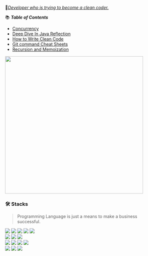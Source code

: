 🎯[_Developer who is trying to become a clean coder._](https://github.com/BAEKJungHo/clean-programming)

📚 ___Table of Contents___

- [Concurrency](https://baekjungho.github.io/wiki/spring/spring-concurrency/)
- [Deep Dive In Java Reflection](https://github.com/BAEKJungHo/deepdiveinreflection)
- [How to Write Clean Code](https://baekjungho.github.io/wiki/cleancode/cleancode-guide/)
- [Git command Cheat Sheets](https://baekjungho.github.io/wiki/git/git-commands/)
- [Recursion and Memoization](https://baekjungho.github.io/wiki/datastructures/datastructures-recursion/)

<p align="left">
<img src="https://github-readme-stats.vercel.app/api?username=BAEKJungHo&show_icons=true&theme=outrun" width="450"/> 
</p>

### 🛠 Stacks

> Programming Language is just a means to make a business successful.

<div>
  <img src="https://img.shields.io/badge/Spring-6DB33F?style=flat-square&logo=Spring&logoColor=white">
  <img src="https://img.shields.io/badge/Java-007396?style=flat-square&logo=Java&logoColor=white">
  <img src="https://img.shields.io/badge/Kotlin-7F52FF?style=flat-square&logo=Kotlin&logoColor=white">
  <img src="https://img.shields.io/badge/Kotest-12133F?style=flat-square&logo=Kotlin&logoColor=blue">
  <img src="https://img.shields.io/badge/SpringSecurity-6DB33F?style=flat-square&logo=SpringSecurity&logoColor=white">
</div>
<div>
  <img src="https://img.shields.io/badge/JavaScript-F7Df1E?style=flat-square&logo=JavaScript&logoColor=white"/>
  <img src="https://img.shields.io/badge/TypeScript-3178C6?style=flat-square&logo=TypeScript&logoColor=white"/>
  <img src="https://img.shields.io/badge/Asciidoctor-E40046?style=flat-square&logo=Asciidoctor&logoColor=white"/>
</div>

<div>
  <img src="https://img.shields.io/badge/Oracle-F80000?style=flat-square&logo=Oracle&logoColor=white">
  <img src="https://img.shields.io/badge/MySQL-4479A1?style=flat-square&logo=MySQL&logoColor=white">
  <img src="https://img.shields.io/badge/Git-F05032?style=flat-square&logo=Git&logoColor=white">
  <img src="https://img.shields.io/badge/Junit5-25A162?style=flat-square&logo=Junit5&logoColor=white">
</div>


<div>
  <img src="https://img.shields.io/badge/JIRA-0052CC?style=flat-square&logo=Jira&logoColor=white">
  <img src="https://img.shields.io/badge/Confluence-172B4D?style=flat-square&logo=Confluence&logoColor=white">
  <img src="https://img.shields.io/badge/MongoDB-47A248?style=flat-square&logo=MongoDB&logoColor=white">
</div>
